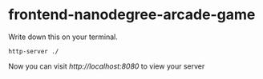 frontend-nanodegree-arcade-game
===============================

Write down this on your terminal.

```
http-server ./
```

Now you can visit *http://localhost:8080* to view your server